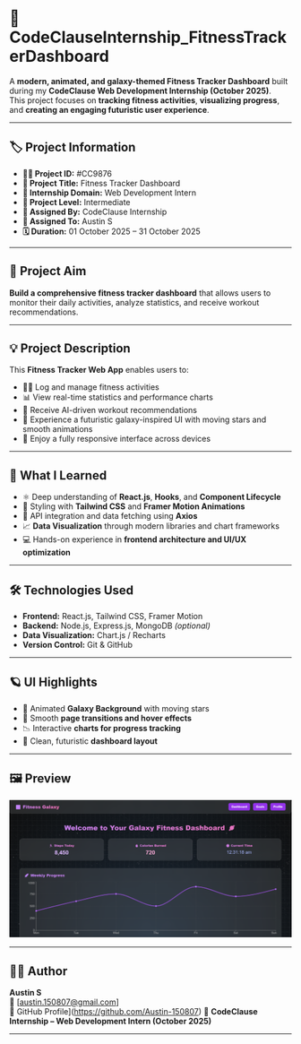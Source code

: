 # 💪 **CodeClauseInternship_FitnessTrackerDashboard**

A **modern, animated, and galaxy-themed Fitness Tracker Dashboard** built during my **CodeClause Web Development Internship (October 2025)**.  
This project focuses on **tracking fitness activities**, **visualizing progress**, and **creating an engaging futuristic user experience**.

---

## 🏷️ **Project Information**

- **👨‍💻 Project ID:** #CC9876  
- **📌 Project Title:** Fitness Tracker Dashboard  
- **🏢 Internship Domain:** Web Development Intern  
- **🎯 Project Level:** Intermediate  
- **🧾 Assigned By:** CodeClause Internship  
- **👤 Assigned To:** Austin S  
- **🗓️ Duration:** 01 October 2025 – 31 October 2025  

---

## 🚀 **Project Aim**

**Build a comprehensive fitness tracker dashboard** that allows users to monitor their daily activities, analyze statistics, and receive workout recommendations.

---

## 💡 **Project Description**

This **Fitness Tracker Web App** enables users to:
- 🏋️‍♂️ Log and manage fitness activities  
- 📊 View real-time statistics and performance charts  
- 🤖 Receive AI-driven workout recommendations  
- 🌌 Experience a futuristic galaxy-inspired UI with moving stars and smooth animations  
- 📱 Enjoy a fully responsive interface across devices  

---

## 🧠 **What I Learned**

- ⚛️ Deep understanding of **React.js**, **Hooks**, and **Component Lifecycle**  
- 🎨 Styling with **Tailwind CSS** and **Framer Motion Animations**  
- 🔗 API integration and data fetching using **Axios**  
- 📈 **Data Visualization** through modern libraries and chart frameworks  
- 💻 Hands-on experience in **frontend architecture and UI/UX optimization**

---

## 🛠️ **Technologies Used**

- **Frontend:** React.js, Tailwind CSS, Framer Motion  
- **Backend:** Node.js, Express.js, MongoDB *(optional)*  
- **Data Visualization:** Chart.js / Recharts  
- **Version Control:** Git & GitHub  

---

## 🪐 **UI Highlights**

- 🌌 Animated **Galaxy Background** with moving stars  
- 💫 Smooth **page transitions and hover effects**  
- 📉 Interactive **charts for progress tracking**  
- 🎨 Clean, futuristic **dashboard layout**  

---

## 🖼️ **Preview**

![Fitness Tracker Preview](images/dashboard-preview.png)


---

## 👨‍💻 **Author**

**Austin S**  
📧 [austin.150807@gmail.com]  
🔗 GitHub Profile](https://github.com/Austin-150807)
💼 **CodeClause Internship – Web Development Intern (October 2025)**  

---
